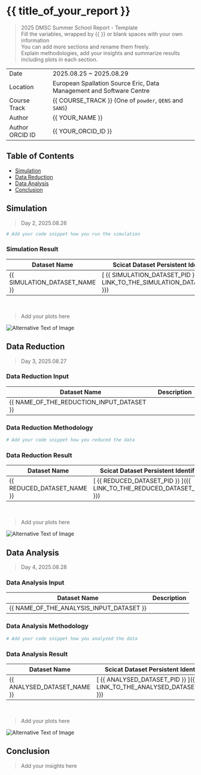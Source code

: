 # {{ title_of_your_report }}

> 2025 DMSC Summer School Report - Template <br>
  Fill the variables, wrapped by {{  }} or blank spaces with your own information <br>
  You can add more sections and rename them freely. <br>
  Explain methodologies, add your insights and summarize results including plots in each section.

|   |   |
| - | - |
| Date | 2025.08.25 ~ 2025.08.29 |
| Location | European Spallation Source Eric, Data Management and Software Centre |
| Course Track | {{ COURSE_TRACK }} (One of `powder`, `QENS` and `SANS`) |
| Author | {{ YOUR_NAME }} |
| Author ORCID ID | {{ YOUR_ORCID_ID }} |

## Table of Contents

- [Simulation](#Simulation)
- [Data Reduction](#Data-Reduction)
- [Data Analysis](#Data-Analysis)
- [Conclusion](#Conclusion)

## Simulation

> Day 2, 2025.08.26

```python
# Add your code snippet how you run the simulation
```

### Simulation Result

| Dataset Name | Scicat Dataset Persistent Identifier (PID) |
| ------------ | ------------------------------------------ |
| {{ SIMULATION_DATASET_NAME }} | [ {{ SIMULATION_DATASET_PID }} ]({{ LINK_TO_THE_SIMULATION_DATASET_IN_SCICAT }}) |

<br>

> Add your plots here

![Alternative Text of Image](full_path_to_the_image "Help text of Image")

## Data Reduction

> Day 3, 2025.08.27


### Data Reduction Input

| Dataset Name | Description |
| ------------ | ----------- |
| {{ NAME_OF_THE_REDUCTION_INPUT_DATASET }} |  |

### Data Reduction Methodology

```python
# Add your code snippet how you reduced the data
```

### Data Reduction Result

| Dataset Name | Scicat Dataset Persistent Identifier (PID) |
| ------------ | ------------------------------------------ |
| {{ REDUCED_DATASET_NAME }} | [ {{ REDUCED_DATASET_PID }} ]({{ LINK_TO_THE_REDUCED_DATASET_IN_SCICAT }}) |


<br>

> Add your plots here

![Alternative Text of Image](full_path_to_the_image "Help text of Image")

## Data Analysis

> Day 4, 2025.08.28

### Data Analysis Input

| Dataset Name | Description |
| ------------- | ----------- |
| {{ NAME_OF_THE_ANALYSIS_INPUT_DATASET }} |  |

### Data Analysis Methodology

```python
# Add your code snippet how you analyzed the data
```

### Data Analysis Result

| Dataset Name | Scicat Dataset Persistent Identifier (PID) |
| ------------ | ------------------------------------------ |
| {{ ANALYSED_DATASET_NAME }} | [ {{ ANALYSED_DATASET_PID }} ]({{ LINK_TO_THE_ANALYSED_DATASET_IN_SCICAT }}) |

<br>

> Add your plots here

![Alternative Text of Image](full_path_to_the_image "Help text of Image")

## Conclusion

> Add your insights here

